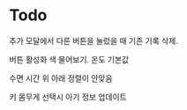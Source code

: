 #  Todo

추가 모달에서 다른 버튼을 눌렀을 때 기존 기록 삭제.

버튼 활성화 색 물어보기.
온도 기본값

수면 시간 위 아래 정렬이 안맞음

키 몸무게 선택시 아기 정보 업데이트

